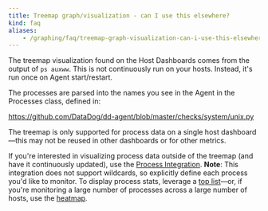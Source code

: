 ```yaml
---
title: Treemap graph/visualization - can I use this elsewhere?
kind: faq
aliases:
    - /graphing/faq/treemap-graph-visualization-can-i-use-this-elsewhere
---
```


The treemap visualization found on the Host Dashboards comes from the output of `ps auxww`. This is not continuously run on your hosts. Instead, it's run once on Agent start/restart.

The processes are parsed into the names you see in the Agent in the Processes class, defined in:

https://github.com/DataDog/dd-agent/blob/master/checks/system/unix.py

The treemap is only supported for process data on a single host dashboard—this may not be reused in other dashboards or for other metrics.

If you're interested in visualizing process data outside of the treemap (and have it continuously updated), use the [Process Integration][1].
**Note**: This integration does not support wildcards, so explicitly define each process you'd like to monitor. To display process stats, leverage a [top list][2]—or, if you're monitoring a large number of processes across a large number of hosts, use the [heatmap][3].

[1]: /integrations/process/
[2]: https://www.datadoghq.com/blog/easy-ranking-new-top-lists
[3]: https://www.datadoghq.com/blog/detecting-outliers-cloud-infrastructure-datadog-heatmaps
